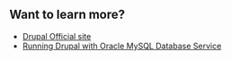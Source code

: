 ## Want to learn more?

* [Drupal Official site](https://www.drupal.org)
* [Running Drupal with Oracle MySQL Database Service](https://www.youtube.com/watch?v=HoOLVdfNhLQ)